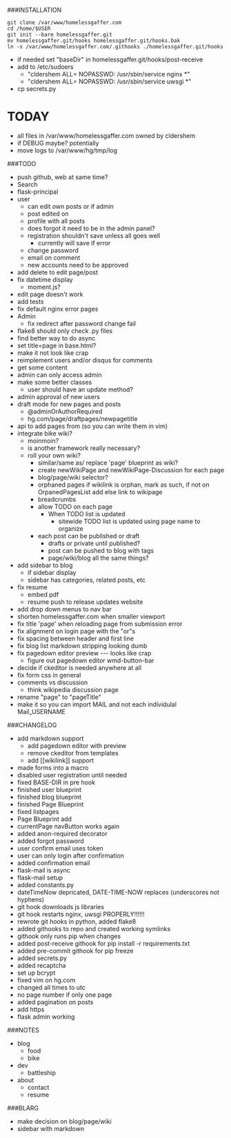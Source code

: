 <!--flake8: noqa-->
###INSTALLATION
```
git clone /var/www/homelessgaffer.com
cd /home/$USER
git init --bare homelessgaffer.git
mv homelessgaffer.git/hooks homelessgaffer.git/hooks.bak
ln -s /var/www/homelessgaffer.com/.githooks ./homelessgaffer.git/hooks
```
- if needed set "baseDir" in homelessgaffer.git/hooks/post-receive
- add to /etc/sudoers
    - "cldershem ALL= NOPASSWD: /usr/sbin/service nginx \*"
    - "cldershem ALL= NOPASSWD: /usr/sbin/service uwsgi \*"
- cp secrets.py

TODAY
=====
- all files in /var/www/homelessgaffer.com owned by cldershem
- if DEBUG maybe? potentially
- move logs to /var/www/hg/tmp/log


###TODO
- push github, web at same time?
- Search
- flask-principal
- user
    - can edit own posts or if admin
    - post edited on
    - profile with all posts
    - does forgot it need to be in the admin panel?
    - registration shouldn't save unless all goes well
        - currently will save if error
    - change password
    - email on comment
    - new accounts need to be approved
- add delete to edit page/post
- fix datetime display
    - moment.js?
- edit page doesn't work
- add tests
- fix default nginx error pages
- Admin
    - fix redirect after password change fail
- flake8 should only check .py files
- find better way to do async
- set title=page in base.html?
- make it not look like crap
- reimplement users and/or disqus for comments
- get some content
- admin can only access admin
- make some better classes
    - user should have an update method?
- admin approval of new users
- draft mode for new pages and posts
    - @adminOrAuthorRequired
    - hg.com/page/draftpages/newpagetitle
- api to add pages from (so you can write them in vim)
- integrate bike wiki?
    - moinmoin?
    - is another framework really necessary?
    - roll your own wiki?
        - similar/same as/ replace 'page' blueprint as wiki?
        - create newWikiPage and newWikiPage-Discussion for each page
        - blog/page/wiki selector?
        - orphaned pages
            if wikilink is orphan,
                mark as such,
                if not on OrpanedPagesList
                    add
            else link to wikipage
        - breadcrumbs
        - allow TODO on each page
            - When TODO list is updated
                - sitewide TODO list is updated using page name to organize
        - each post can be published or draft
            - drafts or private until published?
            - post can be pushed to blog with tags
            - page/wiki/blog all the same things?
- add sidebar to blog
    - if sidebar display
    - sidebar has categories, related posts, etc
- fix resume
    - embed pdf
    - resume push to release updates website
- add drop down menus to nav bar
- shorten homelessgaffer.com when smaller viewport
- fix title 'page' when reloading page from submission error
- fix alignment on login page with the "or"s
- fix spacing between header and first line
- fix blog list markdown stripping looking dumb
- fix pagedown editor preview --- looks like crap
    - figure out pagedown editor wmd-button-bar
- decide if ckeditor is needed anywhere at all
- fix form css in general
- comments vs discussion
    - think wikipedia discussion page
- rename "page" to "pageTitle"
- make it so you can import MAIL and not each individulal Mail_USERNAME

###CHANGELOG
- add markdown support
    - add pagedown editor with preview
    - remove ckeditor from templates
    - add [[wikilink]] support
- made forms into a macro
- disabled user registration until needed
- fixed BASE-DIR in pre hook
- finished user blueprint
- finished blog blueprint
- finished Page Blueprint
- fixed listpages
- Page Blueprint add
- currentPage navButton works again
- added anon-required decorator
- added forgot password
- user confirm email uses token
- user can only login after confirmation
- added confirmation email
- flask-mail is async
- flask-mail setup
- added constants.py
- dateTimeNow depricated, DATE-TIME-NOW replaces (underscores not hyphens)
- git hook downloads js libraries
- git hook restarts nginx, uwsgi PROPERLY!!!!!!
- rewrote git hooks in python, added flake8
- added githooks to repo and created working symlinks
- githook only runs pip when changes
- added post-receive githook for pip install -r requirements.txt
- added pre-commit githook for pip freeze
- added secrets.py
- added recaptcha
- set up bcrypt
- fixed vim on hg.com
- changed all times to utc
- no page number if only one page
- added pagination on posts
- add https
- flask admin working

###NOTES
- blog
    - food
    - bike
- dev
    - battleship
- about
    - contact
    - resume

###BLARG
- make decision on blog/page/wiki
- sidebar with markdown
